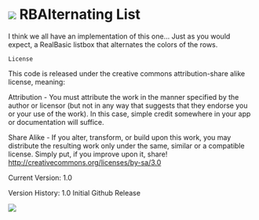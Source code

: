 # ![](https://raw.github.com/alexrestrepo/RBComposer/master/class.png) RBAlternating List

I think we all have an implementation of this one...
Just as you would expect, a RealBasic listbox that alternates the colors of the rows.

`License`

This code is released under the creative commons attribution-share alike license, meaning:

Attribution - You must attribute the work in the manner specified by the author or licensor 
(but not in any way that suggests that they endorse you or your use of the work).
In this case, simple credit somewhere in your app or documentation will suffice.

Share Alike - If you alter, transform, or build upon this work, you may distribute the resulting
work only under the same, similar or a compatible license.
Simply put, if you improve upon it, share!
http://creativecommons.org/licenses/by-sa/3.0

Current Version: 1.0

Version History:
1.0 Initial Github Release

![](https://raw.github.com/alexrestrepo/RBAlternating-List/master/screen.png)